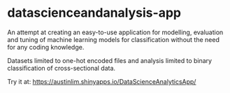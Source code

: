 # datascienceandanalysis-app
An attempt at creating an easy-to-use application for modelling, evaluation and tuning of machine learning models for classification without the need for any coding knowledge.

Datasets limited to one-hot encoded files and analysis limited to binary classification of cross-sectional data.

Try it at: https://austinlim.shinyapps.io/DataScienceAnalyticsApp/
